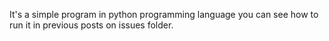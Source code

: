 It's a simple program in python programming language you can see how to run it in previous posts on issues folder.
